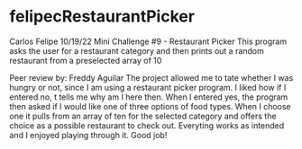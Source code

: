# felipecRestaurantPicker
Carlos Felipe
10/19/22
Mini Challenge #9 - Restaurant Picker
This program asks the user for a restaurant category and then prints out a random restaurant from a preselected array of 10

Peer review by: Freddy Aguilar
The project allowed me to tate whether I was hungry or not, since I am using a restaurant picker program. I liked how if I entered no, t tells me why am I here then. When I entered yes, the program then asked if I would like one of three options of food types. When I choose one it pulls from an array of ten for the selected category and offers the choice as a possible restaurant to check out. Everyting works as intended and I enjoyed playing through it. Good job!
